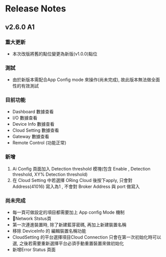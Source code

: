# Release Notes

## v2.6.0 A1 

### 重大更新
- 本次改版將舊的點位變更為新版(v1.0.0)點位

### 測試
- 由於新版本需配合App Config mode 來操作(尚未完成), 故此版本無法做全面性的有效測試

### 目前功能
- Dashboard 數據查看
- I/O 數據查看
- Device Info 數據查看
- Cloud Setting 數據查看
- Gateway 數據查看
- Remote Control (功能正常)

### 新增
1. Ai Config 頁面加入 Detection threshold 模塊(包含 Enable , Detection threshold, XY% Detection threshold)
2. 在 Cloud Setting 中若選擇 ORing Cloud 後按下apply, 只會對Address(41016) 寫入為1 , 不會對 Broker Address 與 port 做寫入

### 尚未完成
- 每一頁可做設定的項目都需要加上 App config Mode 機制
- Network Ststus頁
- 第一次連進裝置時, 除了新建藍芽密碼, 再加上新建裝置名稱
- 移除 DeviceInfo 的 編輯裝置名稱功能
- CloudSetting 的平台選擇項目Cloud Connection 只會在第一次初始化時可以選, 之後若需要重新選擇平台必須手動重置裝置來做初始化
- 新增Error Status 頁面
